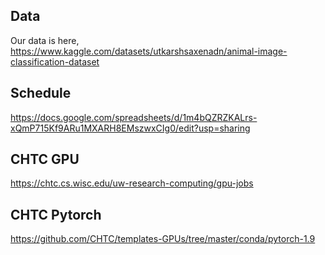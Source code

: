## Data
Our data is here, https://www.kaggle.com/datasets/utkarshsaxenadn/animal-image-classification-dataset

## Schedule
https://docs.google.com/spreadsheets/d/1m4bQZRZKALrs-xQmP715Kf9ARu1MXARH8EMszwxCIg0/edit?usp=sharing

## CHTC GPU
https://chtc.cs.wisc.edu/uw-research-computing/gpu-jobs

## CHTC Pytorch
https://github.com/CHTC/templates-GPUs/tree/master/conda/pytorch-1.9
